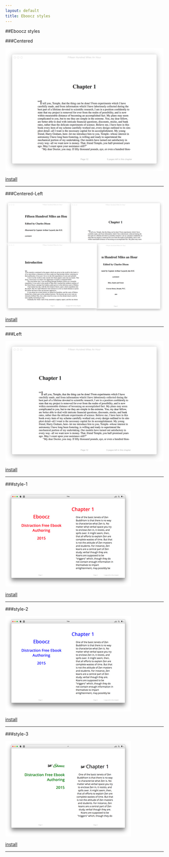 ```yaml
---
layout: default
title: Eboocz styles
---
```


##Eboocz styles


###Centered

![Centered](images/Centered.png "Centered")

[install](styles/Centered.ebczstyle)

----------

###Centered-Left

![Centered-Left](images/Centered-Left.png "Centered-Left")

[install](styles/Centered-Left.ebczstyle)

----------

###Left

![Left](images/Left.png "Left")

[install](styles/Left.ebczstyle)

----------

###style-1

![style-1](images/style-1.png "style-1")

[install](styles/style-1.ebczstyle)

----------

###style-2

![style-2](images/style-2.png "style-2")

[install](styles/style-2.ebczstyle)

----------

###style-3

![style-3](images/style-3.png "style-3")

[install](styles/style-3.ebczstyle)

----------



